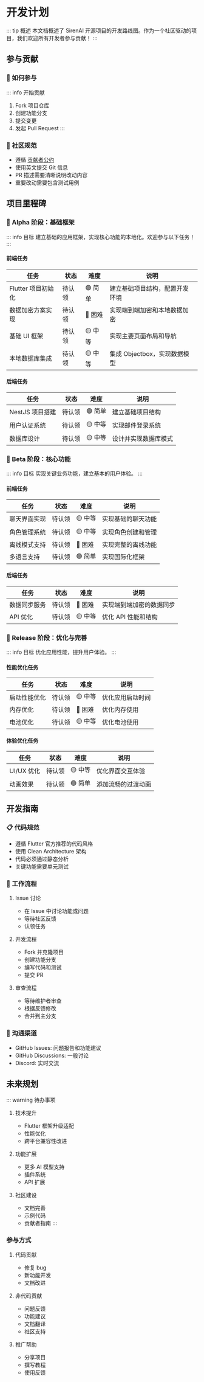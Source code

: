 # 开发计划

::: tip 概述
本文档概述了 SirenAI 开源项目的开发路线图。作为一个社区驱动的项目，我们欢迎所有开发者参与贡献！
:::

## 参与贡献

### 🤝 如何参与

::: info 开始贡献
1. Fork 项目仓库
2. 创建功能分支
3. 提交变更
4. 发起 Pull Request
:::

### 👥 社区规范

- 遵循 [贡献者公约](https://www.contributor-covenant.org/zh-cn/version/2/0/code_of_conduct/)
- 使用英文提交 Git 信息
- PR 描述需要清晰说明改动内容
- 重要改动需要包含测试用例

## 项目里程碑

### 📱 Alpha 阶段：基础框架

::: info 目标
建立基础的应用框架，实现核心功能的本地化。欢迎参与以下任务！
:::

#### 前端任务
| 任务 | 状态 | 难度 | 说明 |
|------|------|------|------|
| Flutter 项目初始化 | 待认领 | 🟢 简单 | 建立基础项目结构，配置开发环境 |
| 数据加密方案实现 | 待认领 | 🔴 困难 | 实现端到端加密和本地数据加密 |
| 基础 UI 框架 | 待认领 | 🟡 中等 | 实现主要页面布局和导航 |
| 本地数据库集成 | 待认领 | 🟡 中等 | 集成 Objectbox，实现数据模型 |

#### 后端任务
| 任务 | 状态 | 难度 | 说明 |
|------|------|------|------|
| NestJS 项目搭建 | 待认领 | 🟢 简单 | 建立基础项目结构 |
| 用户认证系统 | 待认领 | 🟡 中等 | 实现邮件登录系统 |
| 数据库设计 | 待认领 | 🟡 中等 | 设计并实现数据库模式 |

### 💫 Beta 阶段：核心功能

::: info 目标
实现关键业务功能，建立基本的用户体验。
:::

#### 前端任务
| 任务 | 状态 | 难度 | 说明 |
|------|------|------|------|
| 聊天界面实现 | 待认领 | 🟡 中等 | 实现基础的聊天功能 |
| 角色管理系统 | 待认领 | 🟡 中等 | 实现角色创建和管理 |
| 离线模式支持 | 待认领 | 🔴 困难 | 实现完整的离线功能 |
| 多语言支持 | 待认领 | 🟢 简单 | 实现国际化框架 |

#### 后端任务
| 任务 | 状态 | 难度 | 说明 |
|------|------|------|------|
| 数据同步服务 | 待认领 | 🔴 困难 | 实现端到端加密的数据同步 |
| API 优化 | 待认领 | 🟡 中等 | 优化 API 性能和结构 |

### 🚀 Release 阶段：优化与完善

::: info 目标
优化应用性能，提升用户体验。
:::

#### 性能优化任务
| 任务 | 状态 | 难度 | 说明 |
|------|------|------|------|
| 启动性能优化 | 待认领 | 🟡 中等 | 优化应用启动时间 |
| 内存优化 | 待认领 | 🔴 困难 | 优化内存使用 |
| 电池优化 | 待认领 | 🟡 中等 | 优化电池使用 |

#### 体验优化任务
| 任务 | 状态 | 难度 | 说明 |
|------|------|------|------|
| UI/UX 优化 | 待认领 | 🟡 中等 | 优化界面交互体验 |
| 动画效果 | 待认领 | 🟢 简单 | 添加流畅的过渡动画 |

## 开发指南

### 📋 代码规范
- 遵循 Flutter 官方推荐的代码风格
- 使用 Clean Architecture 架构
- 代码必须通过静态分析
- 关键功能需要单元测试

### 🔄 工作流程
1. Issue 讨论
   - 在 Issue 中讨论功能或问题
   - 等待社区反馈
   - 认领任务

2. 开发流程
   - Fork 并克隆项目
   - 创建功能分支
   - 编写代码和测试
   - 提交 PR

3. 审查流程
   - 等待维护者审查
   - 根据反馈修改
   - 合并到主分支

### 📢 沟通渠道
- GitHub Issues: 问题报告和功能建议
- GitHub Discussions: 一般讨论
- Discord: 实时交流

## 未来规划

::: warning 待办事项
1. 技术提升
   - Flutter 框架升级适配
   - 性能优化
   - 跨平台兼容性改进

2. 功能扩展
   - 更多 AI 模型支持
   - 插件系统
   - API 扩展

3. 社区建设
   - 文档完善
   - 示例代码
   - 贡献者指南
:::

### 参与方式
1. 代码贡献
   - 修复 bug
   - 新功能开发
   - 文档改进

2. 非代码贡献
   - 问题反馈
   - 功能建议
   - 文档翻译
   - 社区支持

3. 推广帮助
   - 分享项目
   - 撰写教程
   - 使用反馈
